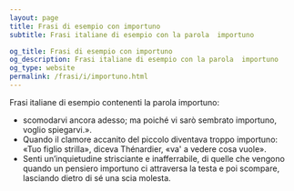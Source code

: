```yaml
---
layout: page
title: Frasi di esempio con importuno 
subtitle: Frasi italiane di esempio con la parola  importuno

og_title: Frasi di esempio con importuno 
og_description: Frasi italiane di esempio con la parola  importuno
og_type: website
permalink: /frasi/i/importuno.html
---
```


Frasi italiane di esempio contenenti la parola importuno:


- scomodarvi ancora adesso; ma poiché vi sarò sembrato importuno, voglio spiegarvi.».
- Quando il clamore accanito del piccolo diventava troppo importuno: «Tuo figlio strilla», diceva Thénardier, «va' a vedere cosa vuole».
- Senti un’inquietudine strisciante e inafferrabile, di quelle che vengono quando un pensiero importuno ci attraversa la testa e poi scompare, lasciando dietro di sé una scia molesta.
